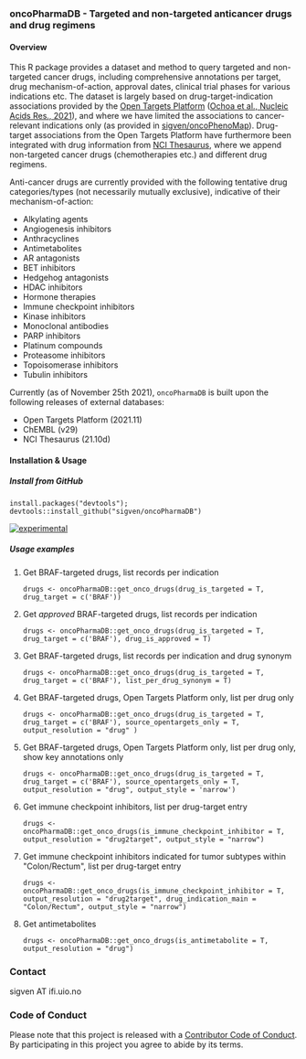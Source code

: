 ### oncoPharmaDB - Targeted and non-targeted anticancer drugs and drug regimens

#### Overview

This R package provides a dataset and method to query targeted and non-targeted cancer drugs, including comprehensive annotations per target, drug mechanism-of-action, approval dates, clinical trial phases for various indications etc. The dataset is largely based on drug-target-indication associations provided by the [Open Targets Platform](https://targetvalidation.org) ([Ochoa et al., Nucleic Acids Res., 2021](https://doi.org/10.1093/nar/gkaa1027)), and where we have limited the associations to cancer-relevant indications only (as provided in [sigven/oncoPhenoMap](https://github.com/sigven/oncoPhenoMap)). Drug-target associations from the Open Targets Platform have furthermore been integrated with drug information from [NCI Thesaurus](https://ncithesaurus.nci.nih.gov/ncitbrowser/), where we append non-targeted cancer drugs (chemotherapies etc.) and different drug regimens. 

Anti-cancer drugs are currently provided with the following tentative drug categories/types (not necessarily mutually exclusive), indicative of their mechanism-of-action:

* Alkylating agents
* Angiogenesis inhibitors
* Anthracyclines
* Antimetabolites
* AR antagonists
* BET inhibitors
* Hedgehog antagonists
* HDAC inhibitors
* Hormone therapies
* Immune checkpoint inhibitors
* Kinase inhibitors
* Monoclonal antibodies
* PARP inhibitors
* Platinum compounds
* Proteasome inhibitors
* Topoisomerase inhibitors
* Tubulin inhibitors

Currently (as of November 25th 2021), `oncoPharmaDB` is built upon the following 
releases of external databases:

 - Open Targets Platform (2021.11)
 - ChEMBL (v29)
 - NCI Thesaurus (21.10d)


#### Installation & Usage

##### Install from GitHub

`
install.packages("devtools"); devtools::install_github("sigven/oncoPharmaDB")
`

[![experimental](http://badges.github.io/stability-badges/dist/experimental.svg)](http://github.com/badges/stability-badges)


##### Usage examples

1. Get BRAF-targeted drugs, list records per indication

	`drugs <- oncoPharmaDB::get_onco_drugs(drug_is_targeted = T,
	drug_target = c('BRAF'))`

2. Get _approved_ BRAF-targeted drugs, list records per indication

	`drugs <- oncoPharmaDB::get_onco_drugs(drug_is_targeted = T,
	drug_target = c('BRAF'), drug_is_approved = T)`

3. Get BRAF-targeted drugs, list records per indication and drug synonym

	`drugs <- oncoPharmaDB::get_onco_drugs(drug_is_targeted = T,
	drug_target = c('BRAF'), list_per_drug_synonym = T)`

4. Get BRAF-targeted drugs, Open Targets Platform only, list per drug only

	`drugs <- oncoPharmaDB::get_onco_drugs(drug_is_targeted = T,
	drug_target = c('BRAF'), source_opentargets_only = T, output_resolution = "drug" )`
	
5. Get BRAF-targeted drugs, Open Targets Platform only, list per drug only, show key annotations only

	`drugs <- oncoPharmaDB::get_onco_drugs(drug_is_targeted = T,
	drug_target = c('BRAF'), source_opentargets_only = T, output_resolution = "drug",
	output_style = 'narrow')`
	

6. Get immune checkpoint inhibitors, list per drug-target entry

   `drugs <- oncoPharmaDB::get_onco_drugs(is_immune_checkpoint_inhibitor = T,
   output_resolution = "drug2target", output_style = "narrow")`
   
7. Get immune checkpoint inhibitors indicated for tumor subtypes within "Colon/Rectum", list per drug-target entry

   `drugs <- oncoPharmaDB::get_onco_drugs(is_immune_checkpoint_inhibitor = T,
   output_resolution = "drug2target", drug_indication_main = "Colon/Rectum", output_style = "narrow")`
   
8. Get antimetabolites

   `drugs <- oncoPharmaDB::get_onco_drugs(is_antimetabolite = T,
   output_resolution = "drug")`


### Contact

sigven AT ifi.uio.no

### Code of Conduct

Please note that this project is released with a [Contributor Code of Conduct](https://github.com/sigven/oncoPharmaDB/blob/main/.github/CODE_OF_CONDUCT.md). By participating in this project you agree to abide by its terms.
